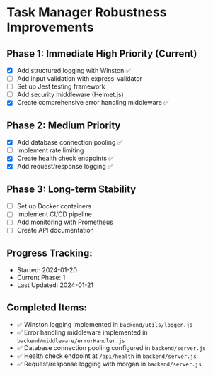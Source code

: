 # Task Manager Robustness Improvements

## Phase 1: Immediate High Priority (Current)
- [x] Add structured logging with Winston ✅
- [ ] Add input validation with express-validator
- [ ] Set up Jest testing framework
- [ ] Add security middleware (Helmet.js)
- [x] Create comprehensive error handling middleware ✅

## Phase 2: Medium Priority
- [x] Add database connection pooling ✅
- [ ] Implement rate limiting
- [x] Create health check endpoints ✅
- [x] Add request/response logging ✅

## Phase 3: Long-term Stability
- [ ] Set up Docker containers
- [ ] Implement CI/CD pipeline
- [ ] Add monitoring with Prometheus
- [ ] Create API documentation

## Progress Tracking:
- Started: 2024-01-20
- Current Phase: 1
- Last Updated: 2024-01-21

## Completed Items:
- ✅ Winston logging implemented in `backend/utils/logger.js`
- ✅ Error handling middleware implemented in `backend/middleware/errorHandler.js`
- ✅ Database connection pooling configured in `backend/server.js`
- ✅ Health check endpoint at `/api/health` in `backend/server.js`
- ✅ Request/response logging with morgan in `backend/server.js`
